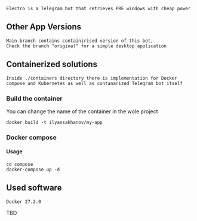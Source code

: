 ```
Electro is a Telegram bot that retrieves PRE windows with cheap power
```

## Other App Versions

```
Main branch contains containirised version of this bot, 
Check the branch "original" for a simple desktop application
```

## Containerized solutions

```
Inside ./containers directory there is implementation for Docker compose and Kubernetes as well as contanarized Telegram bot itself
```

### Build the container
You can change the name of the container in the wole project
```
docker build -t ilyassakhanov/my-app
```

### Docker compose 
#### Usage

```
cd compose
docker-compose up -d
``` 


## Used software

```
Docker 27.2.0
```

TBD